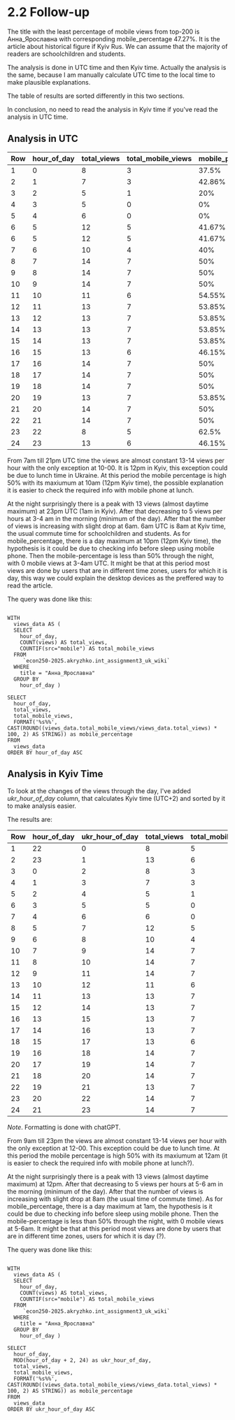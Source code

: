 # 2.2 Follow-up
The title with the least percentage of mobile views from top-200 is Анна_Ярославна with corresponding mobile_percentage 47.27%. 
It is the article about historical figure if Kyiv Rus. We can assume that the majority of readers are schoolchildren and students.

The analysis is done in UTC time and then Kyiv time. Actually the analysis is the same, because I am manually calculate UTC time to the local time to make plausible explanations. 

The table of results are sorted differently in this two sections. 

In conclusion, no need to read the analysis in Kyiv time if you've read the analysis in UTC time.


## Analysis in UTC

| Row | hour_of_day | total_views | total_mobile_views | mobile_percentage |
|-----|------------|-------------|---------------------|-------------------|
| 1   | 0         | 8           | 3                   | 37.5%             |
| 2   | 1         | 7           | 3                   | 42.86%            |
| 3   | 2         | 5           | 1                   | 20%               |
| 4   | 3         | 5           | 0                   | 0%                |
| 5   | 4         | 6           | 0                   | 0%                |
| 6   | 5         | 12          | 5                   | 41.67%            |
| 6   | 5         | 12          | 5                   | 41.67%            |
| 7   | 6         | 10          | 4                   | 40%               |
| 8   | 7         | 14          | 7                   | 50%               |
| 9   | 8         | 14          | 7                   | 50%               |
| 10  | 9         | 14          | 7                   | 50%               |
| 11  | 10        | 11          | 6                   | 54.55%            |
| 12  | 11        | 13          | 7                   | 53.85%            |
| 13  | 12        | 13          | 7                   | 53.85%            |
| 14  | 13        | 13          | 7                   | 53.85%            |
| 15  | 14        | 13          | 7                   | 53.85%            |
| 16  | 15        | 13          | 6                   | 46.15%            |
| 17  | 16        | 14          | 7                   | 50%               |
| 18  | 17        | 14          | 7                   | 50%               |
| 19  | 18        | 14          | 7                   | 50%               |
| 20  | 19        | 13          | 7                   | 53.85%            |
| 21  | 20        | 14          | 7                   | 50%               |
| 22  | 21        | 14          | 7                   | 50%               |
| 23  | 22        | 8           | 5                   | 62.5%             |
| 24  | 23        | 13          | 6                   | 46.15%            |

From 7am till 21pm UTC time the views are almost constant 13-14 views per hour with the only exception at 10-00. It is 12pm in Kyiv, this exception could be due to lunch time in Ukraine. At this period the mobile percentage is high 50% with its maxiumum at 10am (12pm Kyiv time), the possible explanation it is easier to check the required info with mobile phone at lunch.

At the night surprisingly there is a peak with 13 views (almost daytime maximum) at 23pm UTC (1am in Kyiv). After that decreasing to 5 views per hours at 3-4 am in the morning (minimum of the day). After that the number of views is increasing with slight drop at 6am. 6am UTC is 8am at Kyiv time,  the usual commute time for schoolchildren and students.  As for mobile_percentage, there is a day maximum at 10pm (12pm Kyiv time), the hypothesis is it could be due to checking info before sleep using mobile phone. Then the mobile-percentage is less than 50% through the night, with 0 mobile views at 3-4am UTC. It might be that at this period most views are done by users that are in different time zones, users for which it is day, this way we could explain the desktop devices as the preffered way to read the article.

The query was done like this:

```{SQL}

WITH
  views_data AS (
  SELECT
    hour_of_day,
    COUNT(views) AS total_views,
    COUNTIF(src="mobile") AS total_mobile_views
  FROM
     `econ250-2025.akryzhko.int_assignment3_uk_wiki`
  WHERE
    title = "Анна_Ярославна"
  GROUP BY
    hour_of_day )

SELECT
  hour_of_day,
  total_views,
  total_mobile_views,
  FORMAT('%s%%', CAST(ROUND((views_data.total_mobile_views/views_data.total_views) * 100, 2) AS STRING)) as mobile_percentage
FROM
  views_data
ORDER BY hour_of_day ASC

```

## Analysis in Kyiv Time

To look at the changes of the views through the day, I've added *ukr_hour_of_day* column, that calculates Kyiv time (UTC+2) and sorted by it to make analysis easier.


The results are:

| Row | hour_of_day | ukr_hour_of_day | total_views | total_mobile_views | mobile_percentage |
|-----|-----------|----------------|-------------|---------------------|-------------------|
| 1   | 22        | 0              | 8           | 5                   | 62.5%             |
| 2   | 23        | 1              | 13          | 6                   | 46.15%            |
| 3   | 0         | 2              | 8           | 3                   | 37.5%             |
| 4   | 1         | 3              | 7           | 3                   | 42.86%            |
| 5   | 2         | 4              | 5           | 1                   | 20%               |
| 6   | 3         | 5              | 5           | 0                   | 0%                |
| 7   | 4         | 6              | 6           | 0                   | 0%                |
| 8   | 5         | 7              | 12          | 5                   | 41.67%            |
| 9   | 6         | 8              | 10          | 4                   | 40%               |
| 10  | 7         | 9              | 14          | 7                   | 50%               |
| 11  | 8         | 10             | 14          | 7                   | 50%               |
| 12  | 9         | 11             | 14          | 7                   | 50%               |
| 13  | 10        | 12             | 11          | 6                   | 54.55%            |
| 14  | 11        | 13             | 13          | 7                   | 53.85%            |
| 15  | 12        | 14             | 13          | 7                   | 53.85%            |
| 16  | 13        | 15             | 13          | 7                   | 53.85%            |
| 17  | 14        | 16             | 13          | 7                   | 53.85%            |
| 18  | 15        | 17             | 13          | 6                   | 46.15%            |
| 19  | 16        | 18             | 14          | 7                   | 50%               |
| 20  | 17        | 19             | 14          | 7                   | 50%               |
| 21  | 18        | 20             | 14          | 7                   | 50%               |
| 22  | 19        | 21             | 13          | 7                   | 53.85%            |
| 23  | 20        | 22             | 14          | 7                   | 50%               |
| 24  | 21        | 23             | 14          | 7                   | 50%               |

*Note*. Formatting is done with chatGPT.


From 9am till 23pm the views are almost constant 13-14 views per hour with the only exception at 12-00. This exception could be due to lunch time. At this period the mobile percentage is high 50% with its maxiumum at 12am (it is easier to check the required info with mobile phone at lunch?).

At the night surprisingly there is a peak with 13 views (almost daytime maximum) at 12pm. After that decreasing to 5 views per hours at 5-6 am in the morning (minimum of the day). After that the number of views is increasing with slight drop at 8am (the usual time of commute time).  As for mobile_percentage, there is a day maximum at 1am, the hypothesis is it could be due to checking info before sleep using mobile phone. Then the mobile-percentage is less than 50% through the night, with 0 mobile views at 5-6am.
It might be that at this period most views are done by users that are in different time zones, users for which it is day (?).

The query was done like this:

```{SQL}

WITH
  views_data AS (
  SELECT
    hour_of_day,
    COUNT(views) AS total_views,
    COUNTIF(src="mobile") AS total_mobile_views
  FROM
     `econ250-2025.akryzhko.int_assignment3_uk_wiki`
  WHERE
    title = "Анна_Ярославна"
  GROUP BY
    hour_of_day )

SELECT
  hour_of_day,
  MOD(hour_of_day + 2, 24) as ukr_hour_of_day,
  total_views,
  total_mobile_views,
  FORMAT('%s%%', CAST(ROUND((views_data.total_mobile_views/views_data.total_views) * 100, 2) AS STRING)) as mobile_percentage
FROM
  views_data
ORDER BY ukr_hour_of_day ASC

```
